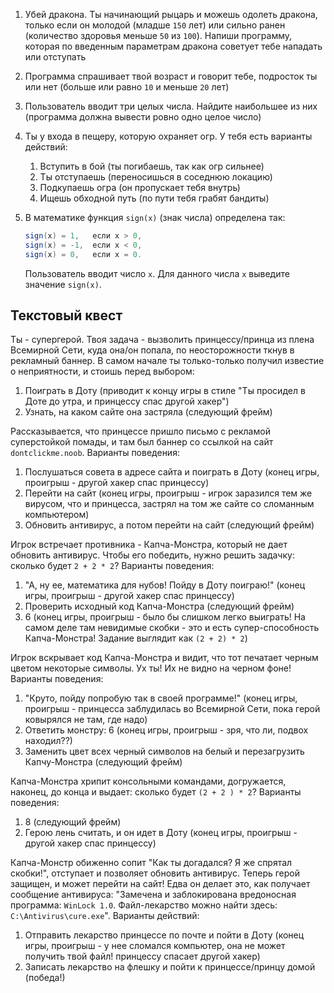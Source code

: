 1. Убей дракона. Ты начинающий рыцарь и можешь одолеть дракона, только если он молодой (младше `150` лет) или сильно ранен (количество здоровья меньше `50` из `100`). Напиши программу, которая по введенным параметрам дракона советует тебе нападать или отступать

2. Программа спрашивает твой возраст и говорит тебе, подросток ты или нет (больше или равно `10` и меньше `20` лет)

3. Пользователь вводит три целых числа. Найдите наибольшее из них (программа должна вывести ровно одно целое число)

4. Ты у входа в пещеру, которую охраняет огр. У тебя есть варианты действий:

   1. Вступить в бой (ты погибаешь, так как огр сильнее)
   2. Ты отступаешь (переносишься в соседнюю локацию)
   3. Подкупаешь огра (он пропускает тебя внутрь)
   4. Ищешь обходной путь (по пути тебя грабят бандиты)

5. В математике функция `sign(x)` (знак числа) определена так: 

   ```csharp
   sign(x) = 1,   если x > 0, 
   sign(x) = -1,  если x < 0, 
   sign(x) = 0,   если x = 0.
   ```

   Пользователь вводит число `x`. Для данного числа `x` выведите значение `sign(x)`.

## Текстовый квест

Ты - супергерой. Твоя задача - вызволить принцессу/принца из плена Всемирной Сети, куда она/он попала, по неосторожности ткнув в рекламный баннер. В самом начале ты только-только получил известие о неприятности, и стоишь перед выбором:

1. Поиграть в Доту (приводит к концу игры в стиле "Ты просидел в Доте до утра, и принцессу спас другой хакер")
2. Узнать, на каком сайте она застряла (следующий фрейм)

Рассказывается, что принцессе пришло письмо с рекламой суперстойкой помады, и там был баннер со ссылкой на сайт `dontclickme.noob`. Варианты поведения:

1. Послушаться совета в адресе сайта и поиграть в Доту (конец игры, проигрыш - другой хакер спас принцессу)
2. Перейти на сайт (конец игры, проигрыш - игрок заразился тем же вирусом, что и принцесса, застрял на том же сайте со сломанным компьютером)
3. Обновить антивирус, а потом перейти на сайт (следующий фрейм)

Игрок встречает противника - Капча-Монстра, который не дает обновить антивирус. Чтобы его победить, нужно решить задачку: сколько будет `2 + 2 * 2`? Варианты поведения:

1. "А, ну ее, математика для нубов! Пойду в Доту поиграю!" (конец игры, проигрыш - другой хакер спас принцессу)
2. Проверить исходный код Капча-Монстра (следующий фрейм)
3. 6 (конец игры, проигрыш - было бы слишком легко выиграть! На самом деле там невидимые скобки - это и есть супер-способность Капча-Монстра! Задание выглядит как `(2 + 2) * 2`)

Игрок вскрывает код Капча-Монстра и видит, что тот печатает черным цветом некоторые символы. Ух ты! Их не видно на черном фоне! Варианты поведения:

1. "Круто, пойду попробую так в своей программе!" (конец игры, проигрыш - принцесса заблудилась во Всемирной Сети, пока герой ковырялся не там, где надо)
2. Ответить монстру: 6 (конец игры, проигрыш - зря, что ли, подвох находил??)
3. Заменить цвет всех черный символов на белый и перезагрузить Капчу-Монстра (следующий фрейм)

Капча-Монстра хрипит консольными командами, догружается, наконец, до конца и выдает: сколько будет `(2 + 2 ) * 2`? Варианты поведения:

1. 8 (следующий фрейм)
2. Герою лень считать, и он идет в Доту (конец игры, проигрыш - другой хакер спас принцессу)

Капча-Монстр обиженно сопит "Как ты догадался? Я же спрятал скобки!", отступает и позволяет обновить антивирус. Теперь герой защищен, и может перейти на сайт! Едва он делает это, как получает сообщение антивируса: "Замечена и заблокирована вредоносная программа: `WinLock 1.0`. Файл-лекарство можно найти здесь: `C:\Antivirus\cure.exe`". Варианты действий:

1. Отправить лекарство принцессе по почте и пойти в Доту (конец игры, проигрыш - у нее сломался компьютер, она не может получить твой файл! принцессу спасает другой хакер)
2. Записать лекарство на флешку и пойти к принцессе/принцу домой (победа!)
